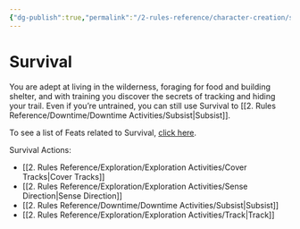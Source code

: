 ```yaml
---
{"dg-publish":true,"permalink":"/2-rules-reference/character-creation/skills/survival/"}
---
```


# Survival

You are adept at living in the wilderness, foraging for food and building shelter, and with training you discover the secrets of tracking and hiding your trail. Even if you’re untrained, you can still use Survival to [[2. Rules Reference/Downtime/Downtime Activities/Subsist\|Subsist]].

To see a list of Feats related to Survival, [click here](https://2e.aonprd.com/Feats.aspx?Traits=144&Skill=Survival).

Survival Actions:
- [[2. Rules Reference/Exploration/Exploration Activities/Cover Tracks\|Cover Tracks]] 
- [[2. Rules Reference/Exploration/Exploration Activities/Sense Direction\|Sense Direction]] 
- [[2. Rules Reference/Downtime/Downtime Activities/Subsist\|Subsist]] 
- [[2. Rules Reference/Exploration/Exploration Activities/Track\|Track]] 